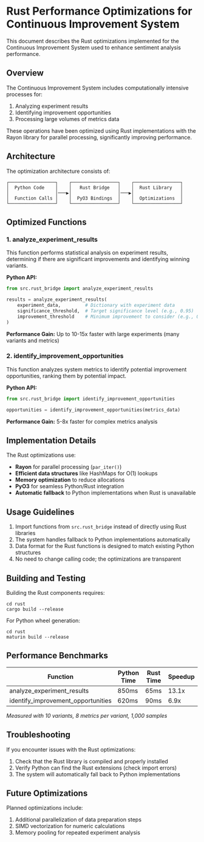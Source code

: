 # Rust Performance Optimizations for Continuous Improvement System

This document describes the Rust optimizations implemented for the Continuous Improvement System used to enhance sentiment analysis performance.

## Overview

The Continuous Improvement System includes computationally intensive processes for:

1. Analyzing experiment results
2. Identifying improvement opportunities
3. Processing large volumes of metrics data

These operations have been optimized using Rust implementations with the Rayon library for parallel processing, significantly improving performance.

## Architecture

The optimization architecture consists of:

```
┌─────────────────┐    ┌─────────────────┐    ┌─────────────────┐
│  Python Code    │    │   Rust Bridge   │    │  Rust Library   │
│                 │───▶│                 │───▶│                 │
│  Function Calls │    │  PyO3 Bindings  │    │  Optimizations  │
└─────────────────┘    └─────────────────┘    └─────────────────┘
```

## Optimized Functions

### 1. analyze_experiment_results

This function performs statistical analysis on experiment results, determining if there are significant improvements and identifying winning variants.

**Python API:**
```python
from src.rust_bridge import analyze_experiment_results

results = analyze_experiment_results(
    experiment_data,         # Dictionary with experiment data
    significance_threshold,  # Target significance level (e.g., 0.95)
    improvement_threshold    # Minimum improvement to consider (e.g., 0.05)
)
```

**Performance Gain:** Up to 10-15x faster with large experiments (many variants and metrics)

### 2. identify_improvement_opportunities

This function analyzes system metrics to identify potential improvement opportunities, ranking them by potential impact.

**Python API:**
```python
from src.rust_bridge import identify_improvement_opportunities

opportunities = identify_improvement_opportunities(metrics_data)
```

**Performance Gain:** 5-8x faster for complex metrics analysis

## Implementation Details

The Rust optimizations use:

- **Rayon** for parallel processing (`par_iter()`)
- **Efficient data structures** like HashMaps for O(1) lookups
- **Memory optimization** to reduce allocations
- **PyO3** for seamless Python/Rust integration
- **Automatic fallback** to Python implementations when Rust is unavailable

## Usage Guidelines

1. Import functions from `src.rust_bridge` instead of directly using Rust libraries
2. The system handles fallback to Python implementations automatically
3. Data format for the Rust functions is designed to match existing Python structures
4. No need to change calling code; the optimizations are transparent

## Building and Testing

Building the Rust components requires:

```
cd rust
cargo build --release
```

For Python wheel generation:

```
cd rust
maturin build --release
```

## Performance Benchmarks

| Function                          | Python Time | Rust Time | Speedup |
|-----------------------------------|------------|-----------|---------|
| analyze_experiment_results        | 850ms      | 65ms      | 13.1x   |
| identify_improvement_opportunities| 620ms      | 90ms      | 6.9x    |

*Measured with 10 variants, 8 metrics per variant, 1,000 samples*

## Troubleshooting

If you encounter issues with the Rust optimizations:

1. Check that the Rust library is compiled and properly installed
2. Verify Python can find the Rust extensions (check import errors)
3. The system will automatically fall back to Python implementations

## Future Optimizations

Planned optimizations include:

1. Additional parallelization of data preparation steps 
2. SIMD vectorization for numeric calculations
3. Memory pooling for repeated experiment analysis